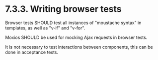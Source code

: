 # 7.3.3. Writing browser tests

Browser tests SHOULD test all instances of "moustache syntax" in templates, as well
as "v-if" and "v-for".

Moxios SHOULD be used for mocking Ajax requests in browser tests.

It is not necessary to test interactions between components, this can be done in
acceptance tests.
